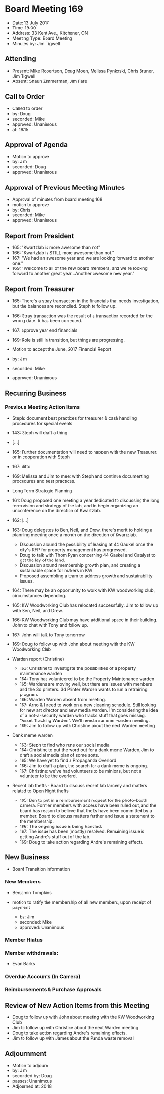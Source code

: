 # Board Meeting 169

* Date: 13 July 2017
* Time: 19:00
* Address: 33 Kent Ave., Kitchener, ON
* Meeting Type: Board Meeting
* Minutes by: Jim Tigwell

## Attending
* Present: Mike Robertson, Doug Moen, Melissa Pynkoski, Chris Bruner, Jim Tigwell
* Absent: Shaun Zimmerman, Jim Fare

## Call to Order
* Called to order
 * by: Doug
 * seconded: Mike
 * approved: Unanimous
 * at: 19:15

## Approval of Agenda
* Motion to approve
 * by: Jim
 * seconded: Doug
 * approved: Unanimous

## Approval of Previous Meeting Minutes
* Approval of minutes from board meeting 168
 * motion to approve
 * by: Chris
 * seconded: Mike
 * approved: Unanimous
 

## Report from President
* 165: "Kwartzlab is more awesome than not"
* 166: "Kwartzlab is STILL more awesome than not."
* 167: "We had an awesome year and we are looking forward to another one."
* 169: "Welcome to all of the new board members, and we're looking forward to another great year...Another awesome new year."

## Report from Treasurer
* 165: There's a stray transaction in the financials that needs investigation, but the balances are reconciled. Steph to follow up. 
* 166: Stray transaction was the result of a transaction recorded for the wrong date. It has been corrected. 
* 167: approve year end financials
* 169: Role is still in transition, but things are progressing. 

* Motion to accept the June, 2017 Financial Report
 * by: Jim
 * seconded: Mike
 * approved: Unanimous

## Recurring Business

### Previous Meeting Action Items
* Steph: document best practices for treasurer & cash handling procedures for special events
 * 143: Steph will draft a thing
 * [...]
 * 165: Further documentation will need to happen with the new Treasurer, or in cooperation with Steph. 
 * 167: ditto
 * 169: Melissa and Jim  to meet with Steph and continue documenting procedures and best practices. 
 
* Long Term Strategic Planning
 * 161: Doug proposed one meeting a year dedicated to discussing the long term vision and strategy of the lab, and to begin organizing an unconference on the direction of Kwartzlab.
 * 162: [...]
 * 163: Doug delegates to Ben, Neil, and Drew. there's merit to holding a planning meeting once a month on the direction of Kwartzlab.
    * Discussion around the possibility of leasing at 44 Gaukel once the city's RFP for property management has progressed.
    * Doug to talk with Thom Ryan concerning 44 Gaukel and Catalyst to get the lay of the land.
    * Discussion around membership growth plan, and creating a sustainable space for makers in KW
    * Proposed assembling a team to address growth and sustainability issues.
 * 164: There may be an opportunity to work with KW woodworking club, circumstances depending. 
 * 165: KW Woodworking Club has relocated successfully. Jim to follow up with Ben, Neil, and Drew. 
 * 166: KW Woodworking Club may have additional space in their building. John to chat with Tony and follow up. 
 * 167: John will talk to Tony tomorrow
 * 169: Doug to follow up with John about meeting with the KW Woodworking Club

* Warden report (Christine)
  * 163: Christine to investigate the possibilities of a property maintenance warden
  * 164: Tony has volunteered to be the Property Maintenance warden
  * 165: Wardens are moving well, but there are issues with members and the 3d printers. 3d Printer Warden wants to run a retraining program. 
  * 166: Warden Warden absent from meeting. 
  * 167: Arno & I need to work on a new cleaning schedule.
    Still looking for new art director and new media warden.
    I'm considering the idea of a not-a-security warden who tracks stuff that goes missing.
    "Asset Tracking Warden".
    We'll need a summer warden meeting.
  * 169: Jim to follow up with Christine about the next Warden meeting 
  
* Dank meme warden
  * 163: Steph to find who runs our social media
  * 164: Christine to put the word out for a dank meme Warden, Jim to draft a social media plan of some sorts. 
  * 165: We have yet to find a Propaganda Overlord. 
  * 166: Jim to draft a plan, the search for a dank meme is ongoing. 
  * 167: Christine: we've had volunteers to be minions, but not a volunteer to be the overlord.
  
 * Recent lab thefts - Board to discuss recent lab larceny and matters related to Open Night thefts
   * 165: Ben to put in a reimbursement request for the photo-booth camera. Former members with access have been ruled out, and the board has reason to believe that thefts have been committed by a member. Board to discuss matters further and issue a statement to the membership. 
   * 166: The ongoing issue is being handled.
   * 167: The issue has been (mostly) resolved. Remaining issue is getting Andre's stuff out of the lab.
   * 169: Doug to take action regarding Andre's remaining effects.

## New Business
   * Board Transition information

### New Members
 * Benjamin Tompkins
  
 * motion to ratify the membership of all new members, upon receipt of payment
    * by: Jim
    * seconded: Mike
    * approved: Unanimous

### Member Hiatus
 
### Member withdrawals:

  * Evan Barks

### Overdue Accounts (In Camera)


### Reimbursements & Purchase Approvals

## Review of New Action Items from this Meeting
  * Doug to follow up with John about meeting with the KW Woodworking Club
  * Jim to follow up with Christine about the next Warden meeting
  * Doug to take action regarding Andre's remaining effects.
  * Jim to follow up with James about the Panda waste removal
  
## Adjournment
* Motion to adjourn
 * by: Jim
 * seconded by: Doug
 * passes: Unanimous
* Adjourned at: 20:18
